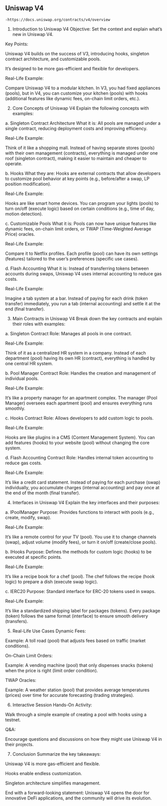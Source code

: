 ## Uniswap V4
    -https://docs.uniswap.org/contracts/v4/overview

1. Introduction to Uniswap V4
Objective: Set the context and explain what’s new in Uniswap V4.

Key Points:

Uniswap V4 builds on the success of V3, introducing hooks, singleton contract architecture, and customizable pools.

It’s designed to be more gas-efficient and flexible for developers.

Real-Life Example:

Compare Uniswap V4 to a modular kitchen. In V3, you had fixed appliances (pools), but in V4, you can customize your kitchen (pools) with hooks (additional features like dynamic fees, on-chain limit orders, etc.).

2. Core Concepts of Uniswap V4
Explain the following concepts with examples:

a. Singleton Contract Architecture
What it is: All pools are managed under a single contract, reducing deployment costs and improving efficiency.

Real-Life Example:

Think of it like a shopping mall. Instead of having separate stores (pools) with their own management (contracts), everything is managed under one roof (singleton contract), making it easier to maintain and cheaper to operate.

b. Hooks
What they are: Hooks are external contracts that allow developers to customize pool behavior at key points (e.g., before/after a swap, LP position modification).

Real-Life Example:

Hooks are like smart home devices. You can program your lights (pools) to turn on/off (execute logic) based on certain conditions (e.g., time of day, motion detection).

c. Customizable Pools
What it is: Pools can now have unique features like dynamic fees, on-chain limit orders, or TWAP (Time-Weighted Average Price) oracles.

Real-Life Example:

Compare it to Netflix profiles. Each profile (pool) can have its own settings (features) tailored to the user’s preferences (specific use cases).

d. Flash Accounting
What it is: Instead of transferring tokens between accounts during swaps, Uniswap V4 uses internal accounting to reduce gas costs.

Real-Life Example:

Imagine a tab system at a bar. Instead of paying for each drink (token transfer) immediately, you run a tab (internal accounting) and settle it at the end (final transfer).

3. Main Contracts in Uniswap V4
Break down the key contracts and explain their roles with examples:

a. Singleton Contract
Role: Manages all pools in one contract.

Real-Life Example:

Think of it as a centralized HR system in a company. Instead of each department (pool) having its own HR (contract), everything is handled by one central HR system.

b. Pool Manager Contract
Role: Handles the creation and management of individual pools.

Real-Life Example:

It’s like a property manager for an apartment complex. The manager (Pool Manager) oversees each apartment (pool) and ensures everything runs smoothly.

c. Hooks Contract
Role: Allows developers to add custom logic to pools.

Real-Life Example:

Hooks are like plugins in a CMS (Content Management System). You can add features (hooks) to your website (pool) without changing the core system.

d. Flash Accounting Contract
Role: Handles internal token accounting to reduce gas costs.

Real-Life Example:

It’s like a credit card statement. Instead of paying for each purchase (swap) individually, you accumulate charges (internal accounting) and pay once at the end of the month (final transfer).

4. Interfaces in Uniswap V4
Explain the key interfaces and their purposes:

a. IPoolManager
Purpose: Provides functions to interact with pools (e.g., create, modify, swap).

Real-Life Example:

It’s like a remote control for your TV (pool). You use it to change channels (swap), adjust volume (modify fees), or turn it on/off (create/close pools).

b. IHooks
Purpose: Defines the methods for custom logic (hooks) to be executed at specific points.

Real-Life Example:

It’s like a recipe book for a chef (pool). The chef follows the recipe (hook logic) to prepare a dish (execute swap logic).

c. IERC20
Purpose: Standard interface for ERC-20 tokens used in swaps.

Real-Life Example:

It’s like a standardized shipping label for packages (tokens). Every package (token) follows the same format (interface) to ensure smooth delivery (transfers).

5. Real-Life Use Cases
Dynamic Fees:

Example: A toll road (pool) that adjusts fees based on traffic (market conditions).

On-Chain Limit Orders:

Example: A vending machine (pool) that only dispenses snacks (tokens) when the price is right (limit order condition).

TWAP Oracles:

Example: A weather station (pool) that provides average temperatures (prices) over time for accurate forecasting (trading strategies).

6. Interactive Session
Hands-On Activity:

Walk through a simple example of creating a pool with hooks using a testnet.

Q&A:

Encourage questions and discussions on how they might use Uniswap V4 in their projects.

7. Conclusion
Summarize the key takeaways:

Uniswap V4 is more gas-efficient and flexible.

Hooks enable endless customization.

Singleton architecture simplifies management.

End with a forward-looking statement: Uniswap V4 opens the door for innovative DeFi applications, and the community will drive its evolution.